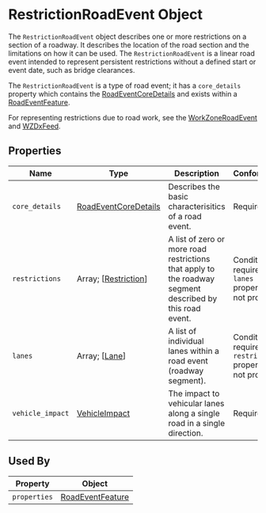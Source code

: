 # RestrictionRoadEvent Object
The `RestrictionRoadEvent` object describes one or more restrictions on a section of a roadway. It describes the location of the road section and the limitations on how it can be used. The `RestrictionRoadEvent` is a linear road event intended to represent persistent restrictions without a defined start or event date, such as bridge clearances. 

The `RestrictionRoadEvent` is a type of road event; it has a `core_details` property which contains the [RoadEventCoreDetails](/spec-content/objects/RoadEventCoreDetails.md) and exists within a [RoadEventFeature](/spec-content/objects/RoadEventFeature.md).

For representing restrictions due to road work, see the [WorkZoneRoadEvent](/spec-content/objects/WorkZoneRoadEvent.md) and [WZDxFeed](/spec-content/objects/WZDxFeed.md).

## Properties
Name | Type | Description | Conformance | Notes
--- | --- | --- | --- | ---
`core_details` | [RoadEventCoreDetails](/spec-content/objects/RoadEventCoreDetails.md) | Describes the basic characterisitics of a road event.  | Required |
`restrictions` | Array; [[Restriction](/spec-content/objects/Restriction.md)] | A list of zero or more road restrictions that apply to the roadway segment described by this road event. | Conditional: required if `lanes` property is not provided. | Restrictions can also be provided on an individual lane.
`lanes` | Array; \[[Lane](/spec-content/objects/Lane.md)\] | A list of individual lanes within a road event (roadway segment). | Conditional: required if `restrictions` property is not provided. |
`vehicle_impact` | [VehicleImpact](/spec-content/enumerated-types/VehicleImpact.md) | The impact to vehicular lanes along a single road in a single direction. | Required |

## Used By
Property | Object
--- | ---
`properties` | [RoadEventFeature](/spec-content/objects/RoadEventFeature.md)

